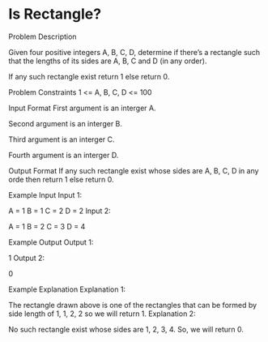 # Is Rectangle?

Problem Description

Given four positive integers A, B, C, D, determine if there’s a rectangle such that the lengths of its sides are A, B, C and D (in any order).

If any such rectangle exist return 1 else return 0.



Problem Constraints
1 <= A, B, C, D <= 100



Input Format
First argument is an interger A.

Second argument is an interger B.

Third argument is an interger C.

Fourth argument is an interger D.



Output Format
If any such rectangle exist whose sides are A, B, C, D in any orde then return 1 else return 0.



Example Input
Input 1:

 A = 1
 B = 1
 C = 2
 D = 2
Input 2:

 A = 1
 B = 2
 C = 3
 D = 4


Example Output
Output 1:

 1
Output 2:

 0


Example Explanation
Explanation 1:

 
 The rectangle drawn above is one of the rectangles that can be formed by side length of 1, 1, 2, 2 so we will return 1.
Explanation 2:

 No such rectangle exist whose sides are 1, 2, 3, 4. So, we will return 0.
